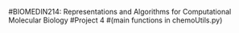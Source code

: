 #BIOMEDIN214: Representations and Algorithms for Computational Molecular Biology
#Project 4
#(main functions in chemoUtils.py)
